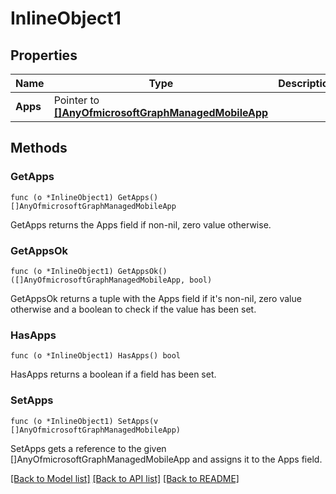 # InlineObject1

## Properties

Name | Type | Description | Notes
------------ | ------------- | ------------- | -------------
**Apps** | Pointer to [**[]AnyOfmicrosoftGraphManagedMobileApp**](anyOf&lt;microsoft.graph.managedMobileApp&gt;.md) |  | [optional] 

## Methods

### GetApps

`func (o *InlineObject1) GetApps() []AnyOfmicrosoftGraphManagedMobileApp`

GetApps returns the Apps field if non-nil, zero value otherwise.

### GetAppsOk

`func (o *InlineObject1) GetAppsOk() ([]AnyOfmicrosoftGraphManagedMobileApp, bool)`

GetAppsOk returns a tuple with the Apps field if it's non-nil, zero value otherwise
and a boolean to check if the value has been set.

### HasApps

`func (o *InlineObject1) HasApps() bool`

HasApps returns a boolean if a field has been set.

### SetApps

`func (o *InlineObject1) SetApps(v []AnyOfmicrosoftGraphManagedMobileApp)`

SetApps gets a reference to the given []AnyOfmicrosoftGraphManagedMobileApp and assigns it to the Apps field.


[[Back to Model list]](../README.md#documentation-for-models) [[Back to API list]](../README.md#documentation-for-api-endpoints) [[Back to README]](../README.md)


